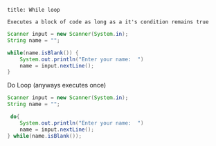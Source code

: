 
```ad-note
title: While loop

Executes a block of code as long as a it's condition remains true
```

```java
Scanner input = new Scanner(System.in);
String name = "";

while(name.isBlank()) {
	System.out.println("Enter your name:  ")
	name = input.nextLine();
}
```

Do Loop (anyways executes once)

```java
Scanner input = new Scanner(System.in);
String name = "";

 do{
	System.out.println("Enter your name:  ")
	name = input.nextLine();
} while(name.isBlank());
```
